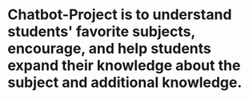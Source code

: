 # Chatbot-Project is  to understand students' favorite subjects, encourage, and help students expand their knowledge about the subject and additional knowledge.
#
